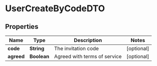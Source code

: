 # UserCreateByCodeDTO

## Properties
Name | Type | Description | Notes
------------ | ------------- | ------------- | -------------
**code** | **String** | The invitation code |  [optional]
**agreed** | **Boolean** | Agreed with terms of service |  [optional]
